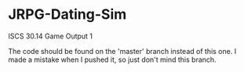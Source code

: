 # JRPG-Dating-Sim
ISCS 30.14 Game Output 1

The code should be found on the 'master' branch instead of this one.
I made a mistake when I pushed it, so just don't mind this branch.
